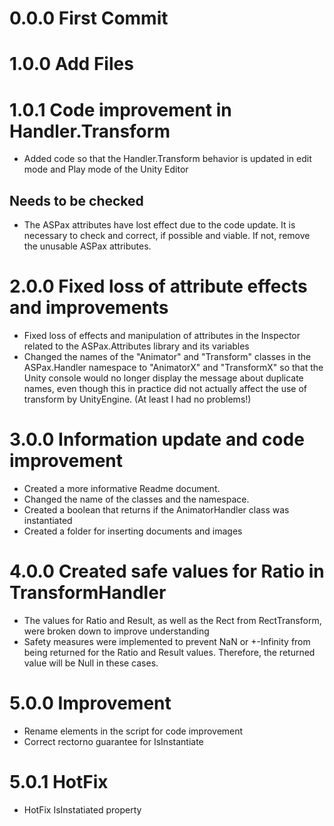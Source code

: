 # 0.0.0 First Commit
# 1.0.0 Add Files
# 1.0.1 Code improvement in Handler.Transform
- Added code so that the Handler.Transform behavior is updated in edit mode and Play mode of the Unity Editor
## Needs to be checked
- The ASPax attributes have lost effect due to the code update. It is necessary to check and correct, if possible and viable. If not, remove the unusable ASPax attributes.
# 2.0.0 Fixed loss of attribute effects and improvements
- Fixed loss of effects and manipulation of attributes in the Inspector related to the ASPax.Attributes library and its variables
- Changed the names of the "Animator" and "Transform" classes in the ASPax.Handler namespace to "AnimatorX" and "TransformX" so that the Unity console would no longer display the message about duplicate names, even though this in practice did not actually affect the use of transform by UnityEngine. (At least I had no problems!)
# 3.0.0 Information update and code improvement
- Created a more informative Readme document.
- Changed the name of the classes and the namespace.
- Created a boolean that returns if the AnimatorHandler class was instantiated
- Created a folder for inserting documents and images
# 4.0.0 Created safe values for Ratio in TransformHandler
- The values for Ratio and Result, as well as the Rect from RectTransform, were broken down to improve understanding
- Safety measures were implemented to prevent NaN or +-Infinity from being returned for the Ratio and Result values. Therefore, the returned value will be Null in these cases.
# 5.0.0 Improvement
- Rename elements in the script for code improvement
- Correct rectorno guarantee for IsInstantiate
# 5.0.1 HotFix
- HotFix IsInstatiated property
